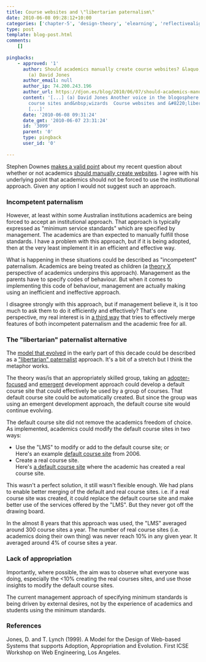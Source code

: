 ```yaml
---
title: Course websites and \"libertarian paternalism\"
date: 2010-06-08 09:28:12+10:00
categories: ['chapter-5', 'design-theory', 'elearning', 'reflectivealignment', 'thesis', 'webfuse']
type: post
template: blog-post.html
comments:
    []
    
pingbacks:
    - approved: '1'
      author: Should academics manually create course websites? &laquo; The Weblog of
        (a) David Jones
      author_email: null
      author_ip: 74.200.243.196
      author_url: https://djon.es/blog/2010/06/07/should-academics-manually-create-course-websites/
      content: '[...] (a) David Jones Another voice in the blogosphere    &laquo; Default
        course sites and&nbsp;wizards  Course websites and &#8220;libertarian&nbsp;paternalism&#8221;
        [...]'
      date: '2010-06-08 09:31:24'
      date_gmt: '2010-06-07 23:31:24'
      id: '3099'
      parent: '0'
      type: pingback
      user_id: '0'
    
---
```

Stephen Downes [makes a valid point](http://www.downes.ca/cgi-bin/page.cgi?post=52617) about my recent question about whether or not academics [should manually create websites](/blog2/2010/06/07/should-academics-manually-create-course-websites/). I agree with his underlying point that academics should not be forced to use the institutional approach. Given any option I would not suggest such an approach.

### Incompetent paternalism

However, at least within some Australian institutions academics are being forced to accept an institutional approach. That approach is typically expressed as "minimum service standards" which are specified by management. The academics are than expected to manually fulfill those standards. I have a problem with this approach, but if it is being adopted, then at the very least implement it in an efficient and effective way.

What is happening in these situations could be described as "incompetent" paternalism. Academics are being treated as children (a [theory X](http://en.wikipedia.org/wiki/Theory_X) perspective of academics underpins this approach). Management as the parents have to specify codes of behaviour. But when it comes to implementing this code of behaviour, management are actually making using an inefficient and ineffective approach.

I disagree strongly with this approach, but if management believe it, is it too much to ask them to do it efficiently and effectively? That's one perspective, my real interest is in [a third way](/blog2/2010/05/31/the-need-for-a-third-way/) that tries to effectively merge features of both incompetent paternalism and the academic free for all.

### The "libertarian" paternalist alternative

The [model that evolved](/blog2/2010/06/07/default-course-sites-and-wizards/) in the early part of this decade could be described as a ["libertarian" paternalist](http://en.wikipedia.org/wiki/Soft_paternalism) approach. It's a bit of a stretch but I think the metaphor works.

The theory was/is that an appropriately skilled group, taking an [adopter-focused](/blog2/2010/06/04/adopter-focused-development-and-diffusion-theory/) and [emergent](/blog2/2010/06/05/emergent-and-agile-development/) development approach could develop a default course site that could effectively be used by a group of courses. That default course site could be automatically created. But since the group was using an emergent development approach, the default course site would continue evolving.

The default course site did not remove the academics freedom of choice. As implemented, academics could modify the default course sites in two ways:

- Use the "LMS" to modify or add to the default course site; or  
    Here's an example [default course site](http://webfuse.cqu.edu.au/Courses/2006/T2/COIS20025/) from 2006.
- Create a real course site.  
    Here's [a default course site](http://webfuse.cqu.edu.au/Courses/2006/T1/MMST11002/) where the academic has created a real course site.

This wasn't a perfect solution, it still wasn't flexible enough. We had plans to enable better merging of the default and real course sites. i.e. if a real course site was created, it could replace the default course site and make better use of the services offered by the "LMS". But they never got off the drawing board.

In the almost 8 years that this approach was used, the "LMS" averaged around 300 course sites a year. The number of real course sites (i.e. academics doing their own thing) was never reach 10% in any given year. It averaged around 4% of course sites a year.

### Lack of appropriation

Importantly, where possible, the aim was to observe what everyone was doing, especially the <10% creating the real courses sites, and use those insights to modify the default course sites.

The current management approach of specifying minimum standards is being driven by external desires, not by the experience of academics and students using the minimum standards.

### References

Jones, D. and T. Lynch (1999). A Model for the Design of Web-based Systems that supports Adoption, Appropriation and Evolution. First ICSE Workshop on Web Engineering, Los Angeles.